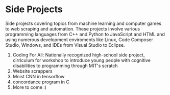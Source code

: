 # Side Projects
Side projects covering topics from machine learning and computer games to web scraping and automation. These projects involve various programming languages from C++ and Python to JavaScript and HTML and using numerous development enviroments like Linux, Code Composer Studio, Windows, and IDEs from Visual Studio to Eclipse.

1. Coding For All: Nationally recognized high-school side project, cirriculum for workshop to introduce young people with cognitive disabilities to programming through MIT's scratch
2. Website scrappers
3. Mnist CNN in tensorflow
4. concordance program in C
5. More to come :)

